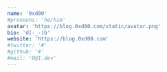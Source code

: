 ```yaml
---
name: '0xd00'
#pronouns: 'he/him'
avatar: 'https://blog.0xd00.com/static/avatar.png'
bio: 'd(-_-)b'
website: 'https://blog.0xd00.com'
#twitter: '#'
#github: '#'
#mail: '0@1.dev'
---
```

